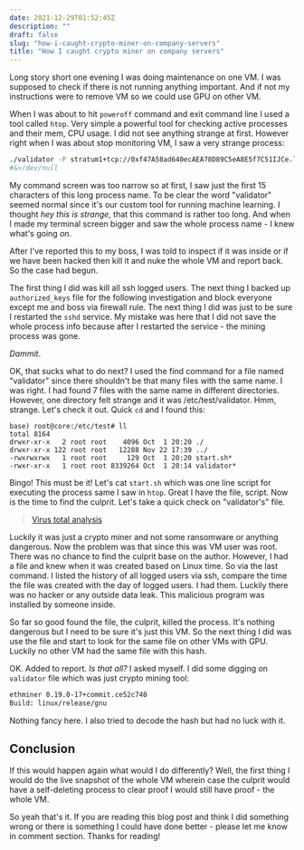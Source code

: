```yaml
---
date: 2021-12-29T01:52:45Z
description: ""
draft: false
slug: "how-i-caught-crypto-miner-on-company-servers"
title: "How I caught crypto miner on company servers"
---
```



Long story short one evening I was doing maintenance on one VM. I was supposed to check if there is not running anything important. And if not my instructions were to remove VM so we could use GPU on other VM.

When I was about to hit `poweroff` command and exit command line I used a tool called `htop`. Very simple a powerful tool for checking active processes and their mem, CPU usage. I did not see anything strange at first. However right when I was about stop monitoring VM, I saw a very strange process:

```bash
./validator -P stratum1+tcp://0xf47A58ad640ecAEA78D89C5eA8E5f7C51IJCe.laptop@eu1.ethermine.org:4444 &>/dev/null
#&>/dev/null
```

My command screen was too narrow so at first, I saw just the first 15 characters of this long process name. To be clear the word "validator" seemed normal since it's our custom tool for running machine learning. I thought _hey this is strange,_ that this command is rather too long. And when I made my terminal screen bigger and saw the whole process name - I knew what's going _on_.

After I've reported this to my boss, I was told to inspect if it was inside or if we have been hacked then kill it and nuke the whole VM and report back. So the case had begun.

The first thing I did was kill all ssh logged users. The next thing I backed up `authorized_keys` file for the following investigation and block everyone except me and boss via firewall rule. The next thing I did was just to be sure I restarted the `sshd` service. My mistake was here that I did not save the whole process info because after I restarted the service - the mining process was gone.

_Dammit_.

OK, that sucks what to do next? I used the find command for a file named "validator" since there shouldn't be that many files with the same name. I was right. I had found 7 files with the same name in different directories. However, one directory felt strange and it was /etc/test/validator. Hmm, strange. Let's check it out. Quick `cd` and I found this:

```shell
base) root@core:/etc/test# ll
total 8164
drwxr-xr-x   2 root root    4096 Oct  1 20:20 ./
drwxr-xr-x 122 root root   12288 Nov 22 17:39 ../
-rwxrwxrwx   1 root root     129 Oct  1 20:20 start.sh*
-rwxr-xr-x   1 root root 8339264 Oct  1 20:14 validator*
```

Bingo! This must be it! Let's cat `start.sh` which was one line script for executing the process same I saw in `htop`. Great I have the file, script. Now is the time to find the culprit. Let's take a quick check on "validator's" file.

> [Virus total analysis](https://www.virustotal.com/gui/file/7034cd646d9c7d2f2add1bdc41b4c12085f526c8876d82e2b1d0965332c8fd45?nocache=1)


Luckily it was just a crypto miner and not some ransomware or anything dangerous. Now the problem was that since this was VM user was root. There was no chance to find the culprit base on the author. However, I had a file and knew when it was created based on Linux time. So via the last command. I listed the history of all logged users via ssh, compare the time the file was created with the day of logged users. I had them. Luckily there was no hacker or any outside data leak. This malicious program was installed by someone inside.

So far so good found the file, the culprit, killed the process. It's nothing dangerous but I need to be sure it's just this VM. So the next thing I did was use the file and start to look for the same file on other VMs with GPU. Luckily no other VM had the same file with this hash.

OK. Added to report. _Is that all?_ I asked myself. I did some digging on `validator` file which was just crypto mining tool:

```bash
ethminer 0.19.0-17+commit.ce52c740
Build: linux/release/gnu
```

Nothing fancy here. I also tried to decode the hash but had no luck with it.

## Conclusion

If this would happen again what would I do differently? Well, the first thing I would do the live snapshot of the whole VM wherein case the culprit would have a self-deleting process to clear proof I would still have proof - the whole VM.

So yeah that's it. If you are reading this blog post and think I did something wrong or there is something I could have done better - please let me know in comment section. Thanks for reading!

